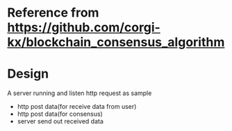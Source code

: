 # Reference from https://github.com/corgi-kx/blockchain_consensus_algorithm

# Design
A server running and listen http request as sample
- http post data(for receive data from user)
- http post data(for consensus)
- server send out received data